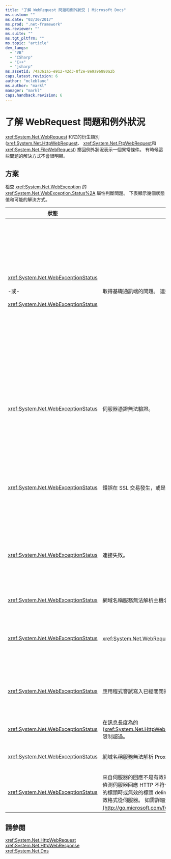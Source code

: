 ```yaml
---
title: "了解 WebRequest 問題和例外狀況 | Microsoft Docs"
ms.custom: ""
ms.date: "03/30/2017"
ms.prod: ".net-framework"
ms.reviewer: ""
ms.suite: ""
ms.tgt_pltfrm: ""
ms.topic: "article"
dev_langs: 
  - "VB"
  - "CSharp"
  - "C++"
  - "jsharp"
ms.assetid: 74a361a5-e912-42d3-8f2e-8e9a96880a2b
caps.latest.revision: 6
author: "mcleblanc"
ms.author: "markl"
manager: "markl"
caps.handback.revision: 6
---
```

# 了解 WebRequest 問題和例外狀況
<xref:System.Net.WebRequest> 和它的衍生類別 \(<xref:System.Net.HttpWebRequest>、 <xref:System.Net.FtpWebRequest>和 <xref:System.Net.FileWebRequest>\) 擲回例外狀況表示一個異常條件。  有時候這些問題的解決方式不會很明顯。  
  
## 方案  
 檢查 <xref:System.Net.WebException> 的 <xref:System.Net.WebException.Status%2A> 屬性判斷問題。  下表顯示幾個狀態值和可能的解決方式。  
  
|狀態|詳細資訊|解決方案|  
|--------|----------|----------|  
|<xref:System.Net.WebExceptionStatus><br /><br /> \-或\-<br /><br /> <xref:System.Net.WebExceptionStatus>|取得基礎通訊端的問題。  連接會重設。|重新連接並重新傳送要求。<br /><br /> 判斷最新的 Service Pack 安裝。<br /><br /> 將 <xref:System.Net.ServicePointManager.MaxServicePointIdleTime%2A?displayProperty=fullName> 屬性的值。<br /><br /> 將 \[<xref:System.Net.HttpWebRequest.KeepAlive%2A?displayProperty=fullName>\] 設為 \[`false`\]。<br /><br /> 將連接最大數目。 <xref:System.Net.ServicePointManager.DefaultConnectionLimit%2A> 屬性的。<br /><br /> 檢查 Proxy 組態。<br /><br /> 如果使用 SSL，請確定伺服器處理序擁有存取權限的憑證存放區。<br /><br /> 如果傳送大量的資料，設定為 <xref:System.Net.HttpWebRequest.AllowWriteStreamBuffering%2A>`false`。|  
|<xref:System.Net.WebExceptionStatus>|伺服器憑證無法驗證。|使用 Internet Explorer，嘗試開啟 URI。  剖析 IE 顯示的所有安全性警示。  如果無法解決安全性警示，則您可以建立實作 <xref:System.Net.ICertificatePolicy> 傳回 `true`，並將它傳遞至 <xref:System.Net.ServicePointManager.CertificatePolicy%2A>的憑證原則類別。<br /><br /> 請 [http:\/\/support.microsoft.com\/?id\=823177](http://go.microsoft.com/fwlink/?LinkID=179653)參閱。<br /><br /> 確定簽署伺服器憑證的憑證授權單位的憑證加入至 Internet Explorer 中的信任憑證授權單位清單。<br /><br /> 請確定在 URL 的主機名稱符合伺服器憑證的通用名稱。|  
|<xref:System.Net.WebExceptionStatus>|錯誤在 SSL 交易發生，或是有憑證問題。|僅限 .NET Framework 1.1 版支援 SSL 3.0 版。  如果伺服器使用 TLS SSL 1.0 版或 2.0 版，就會擲回例外狀況。  與 .NET Framework 2.0 版的升級和集合符合伺服器的 <xref:System.Net.ServicePointManager.SecurityProtocol%2A> 。<br /><br /> 用戶端憑證是由伺服器不信任的憑證授權單位 \(CA\) 簽署。  在伺服器上安裝 CA 憑證。  請 [http:\/\/support.microsoft.com\/?id\=332077](http://go.microsoft.com/fwlink/?LinkID=179654)參閱。<br /><br /> 確定您有最新的 Service Pack 安裝。|  
|<xref:System.Net.WebExceptionStatus>|連接失敗。|防火牆或 Proxy 阻斷連接。  修改此防火牆或 Proxy 允許連接。<br /><br /> 請呼叫 <xref:System.Net.WebProxy> 建構函式明確地將用戶端應用程式的 <xref:System.Net.WebProxy> \(WebServiceProxyClass.Proxy \= new WebProxy true \([http:\/\/server:80](http://server/)，\)\)。<br /><br /> 執行 Filemon 或 Regmon 確保背景工作處理序識別具有必要的使用權限存取 WSPWSP.dll、HKLM \\ System \\ CurrentControlSet \\ Services \\ DnsCache 或 HKLM \\ System \\ CurrentControlSet \\ Services \\ WinSock2。|  
|<xref:System.Net.WebExceptionStatus>|網域名稱服務無法解析主機名稱。|正確設定 Proxy。  請 [http:\/\/support.microsoft.com\/?id\=318140](http://go.microsoft.com/fwlink/?LinkID=179655)參閱。<br /><br /> 確定任何安裝的防毒軟體或防火牆並未封鎖連接。|  
|<xref:System.Net.WebExceptionStatus>|<xref:System.Net.WebRequest.Abort%2A> 呼叫，或發生錯誤。|這個問題可能是在用戶端或伺服器的重度負載產生。  減少載入。<br /><br /> 將 <xref:System.Net.ServicePointManager.DefaultConnectionLimit%2A> 設定。<br /><br /> 請 [http:\/\/support.microsoft.com\/?id\=821268](http://go.microsoft.com/fwlink/?LinkID=179656) 參閱修改 Web 服務效能設定。|  
|<xref:System.Net.WebExceptionStatus>|應用程式嘗試寫入已經關閉的通訊端寫入。|用戶端或伺服器上的多載。  減少載入。<br /><br /> 將 <xref:System.Net.ServicePointManager.DefaultConnectionLimit%2A> 設定。<br /><br /> 請 [http:\/\/support.microsoft.com\/?id\=821268](http://go.microsoft.com/fwlink/?LinkID=179656) 參閱修改 Web 服務效能設定。|  
|<xref:System.Net.WebExceptionStatus>|在訊息長度為的 \(<xref:System.Net.HttpWebRequest.MaximumResponseHeadersLength%2A>\)限制超過。|將 <xref:System.Net.HttpWebRequest.MaximumResponseHeadersLength%2A> 屬性的值。|  
|<xref:System.Net.WebExceptionStatus>|網域名稱服務無法解析 Proxy 主機名稱。|正確設定 Proxy。  請 [http:\/\/support.microsoft.com\/?id\=318140](http://go.microsoft.com/fwlink/?LinkID=179655)參閱。<br /><br /> 不要強制 <xref:System.Net.HttpWebRequest> 藉由設定 <xref:System.Net.HttpWebRequest.Proxy%2A> 屬性使用 Proxy `null`。|  
|<xref:System.Net.WebExceptionStatus>|來自伺服器的回應不是有效的 HTTP 回應。  這個問題發生，而 .NET Framework 偵測伺服器回應 HTTP 不符合 RFC 1.1。  這個問題，可能會發生在回應包含無效的標頭時或無效的標頭 delimiters.RFC 2616 定義 HTTP 1.1 和 HTTP 回應的有效格式從伺服器。  如需詳細資訊， [http:\/\/www.ietf.org](http://go.microsoft.com/fwlink/?LinkID=147388)請參閱|取得交易的網路追蹤並檢查這個回應關聯的標頭。<br /><br /> 如果您的應用程式需要伺服器回應，而不解決 \(這可能是安全性問題\)，將 `useUnsafeHeaderParsing` 至組態檔的 `true` 。  請參閱 [\<httpWebRequest\> 項目 \(網路設定\)](../../../docs/framework/configure-apps/file-schema/network/httpwebrequest-element-network-settings.md)。|  
  
## 請參閱  
 <xref:System.Net.HttpWebRequest>   
 <xref:System.Net.HttpWebResponse>   
 <xref:System.Net.Dns>